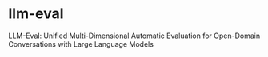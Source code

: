 # llm-eval
LLM-Eval: Unified Multi-Dimensional Automatic Evaluation for Open-Domain Conversations with Large Language Models
